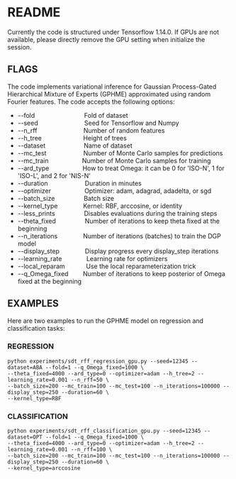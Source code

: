 # README

Currently the code is structured under Tensorflow 1.14.0. If GPUs are not available, please directly remove the GPU setting when initialize the session.

## FLAGS

The code implements variational inference for Gaussian Process-Gated Hierarchical Mixture of
Experts (GPHME) approximated using random Fourier features. The code accepts the following options:


* --fold                &emsp; &emsp; &emsp; &emsp; &emsp; &emsp; Fold of dataset
* --seed                &emsp; &emsp; &emsp; &emsp; &emsp; &ensp; Seed for Tensorflow and Numpy
* --n_rff               &emsp; &emsp; &emsp; &emsp; &emsp; &ensp; Number of random features
* --h_tree              &emsp; &emsp; &emsp; &emsp; &emsp; Height of trees
* --dataset             &emsp; &emsp; &emsp; &emsp; &ensp; Name of dataset
* --mc_test             &emsp; &emsp; &emsp; &emsp; &nbsp; Number of Monte Carlo samples for predictions
* --mc_train            &emsp; &emsp; &emsp; &emsp; Number of Monte Carlo samples for training
* --ard_type            &emsp; &emsp; &emsp; &emsp; How to treat Omega: it can be 0 for 'ISO-N', 1 for 'ISO-L', and 2 for 'NIS-N'
* --duration            &emsp; &emsp; &emsp; &emsp; &nbsp; Duration in minutes
* --optimizer           &emsp; &emsp; &emsp; &emsp; Optimizer: adam, adagrad, adadelta, or sgd
* --batch_size          &emsp; &emsp; &emsp; &nbsp; Batch size
* --kernel_type         &emsp; &emsp; &emsp; Kernel: RBF, arccosine, or identity
* --less_prints         &emsp; &emsp; &emsp; &nbsp; Disables evaluations during the training steps
* --theta_fixed         &emsp; &emsp; &emsp; &nbsp; Number of iterations to keep theta fixed at the beginning
* --n_iterations        &emsp; &emsp; &emsp; Number of iterations (batches) to train the DGP model
* --display_step        &emsp; &emsp; &emsp; Display progress every display_step iterations
* --learning_rate       &emsp; &emsp; &nbsp; &nbsp; Learning rate for optimizers
* --local_reparam       &emsp; &emsp; &nbsp; Use the local reparameterization trick
* --q_Omega_fixed       &emsp; &ensp; Number of iterations to keep posterior of Omega fixed at the beginning

## EXAMPLES

Here are two examples to run the GPHME model on regression and classification tasks:

### REGRESSION
```
python experiments/sdt_rff_regression_gpu.py --seed=12345 --dataset=ABA --fold=1 --q_Omega_fixed=1000 \
--theta_fixed=4000 --ard_type=0 --optimizer=adam --h_tree=2 --learning_rate=0.001 --n_rff=50 \
--batch_size=200 --mc_train=100 --mc_test=100 --n_iterations=100000 --display_step=250 --duration=60 \
--kernel_type=RBF
```

### CLASSIFICATION
```
python experiments/sdt_rff_classification_gpu.py --seed=12345 --dataset=OPT --fold=1 --q_Omega_fixed=1000 \
--theta_fixed=4000 --ard_type=0 --optimizer=adam --h_tree=2 --learning_rate=0.001 --n_rff=100 \
--batch_size=200 --mc_train=100 --mc_test=100 --n_iterations=100000 --display_step=250 --duration=60 \
--kernel_type=arccosine
```
